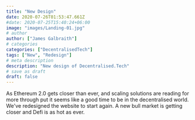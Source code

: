 ```yaml
---
title: "New Design"
date: 2020-07-26T01:53:47.661Z
#date: 2020-07-25T15:40:24+06:00
image: "images/Landing-01.jpg"
# author
author: ["James Galbraith"]
# categories
categories: ["DecentralisedTech"]
tags: ["New", "Redesign"]
# meta description
description: "New design of Decentralised.Tech"
# save as draft
draft: false
---
```


As Ethereum 2.0 gets closer than ever, and scaling solutions are reading for more through put it seems like a good time to be in the decentralised world. We've redesigned the website to start again. A new bull market is getting closer and Defi is as hot as ever.
